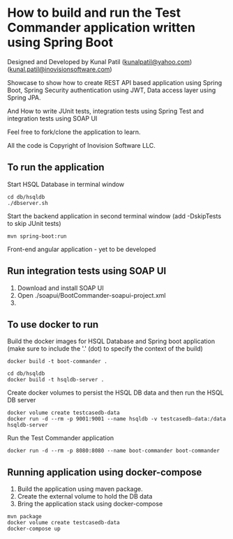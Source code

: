 # How to build and run the Test Commander application written using Spring Boot

Designed and Developed by Kunal Patil (kunalpatil@yahoo.com) (kunal.patil@inovisionsoftware.com)

Showcase to show how to create REST API based application using Spring Boot, Spring Security authentication using JWT, Data access layer using Spring JPA.

And How to write JUnit tests, integration tests using Spring Test and integration tests using SOAP UI
       
Feel free to fork/clone the application to learn. 

All the code is Copyright of Inovision Software LLC.    


## To run the application

Start HSQL Database in terminal window

```
cd db/hsqldb
./dbserver.sh
```

Start the backend application in second terminal window (add -DskipTests to skip JUnit tests)

``` 
mvn spring-boot:run
```

Front-end angular application - yet to be developed

## Run integration tests using SOAP UI

1. Download and install SOAP UI
2. Open ./soapui/BootCommander-soapui-project.xml
3. 


## To use docker to run

Build the docker images for HSQL Database and Spring boot application (make sure to include the '.' (dot) to specify the context of the build)

```
docker build -t boot-commander .
```

```
cd db/hsqldb
docker build -t hsqldb-server .
```

Create docker volumes to persist the HSQL DB data and then run the HSQL DB server

```
docker volume create testcasedb-data
docker run -d --rm -p 9001:9001 --name hsqldb -v testcasedb-data:/data hsqldb-server

```

Run the Test Commander application

```
docker run -d --rm -p 8080:8080 --name boot-commander boot-commander
```

## Running application using docker-compose

1. Build the application using maven package. 
2. Create the external volume to hold the DB data
3. Bring the application stack using docker-compose

```
mvn package
docker volume create testcasedb-data
docker-compose up
```



